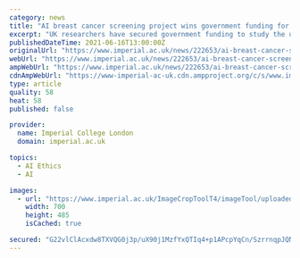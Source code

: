 ```yaml
---
category: news
title: "AI breast cancer screening project wins government funding for NHS trial"
excerpt: "UK researchers have secured government funding to study the use of artificial intelligence for breast cancer screening in NHS hospitals."
publishedDateTime: 2021-06-16T13:00:00Z
originalUrl: "https://www.imperial.ac.uk/news/222653/ai-breast-cancer-screening-project-wins/"
webUrl: "https://www.imperial.ac.uk/news/222653/ai-breast-cancer-screening-project-wins/"
ampWebUrl: "https://www.imperial.ac.uk/news/222653/ai-breast-cancer-screening-project-wins/amp/"
cdnAmpWebUrl: "https://www-imperial-ac-uk.cdn.ampproject.org/c/s/www.imperial.ac.uk/news/222653/ai-breast-cancer-screening-project-wins/amp/"
type: article
quality: 58
heat: 58
published: false

provider:
  name: Imperial College London
  domain: imperial.ac.uk

topics:
  - AI Ethics
  - AI

images:
  - url: "https://www.imperial.ac.uk/ImageCropToolT4/imageTool/uploaded-images/newseventsimage_1622545895606_mainnews2012_x1.jpg"
    width: 700
    height: 485
    isCached: true

secured: "G22vlClAcxdw8TXVQG0j3p/uX90j1MzfYxQTIq4+p1APcpYqCn/SzrrnqpJQN5IEnU/7vG8De//P1VgEF6K+8lq3Gpx5DSFfBxgFcNl3PvgX0qn4E+fCnGkpd1QWqprihuu/KM2QixNsFxwuXkvk8QzBQxHhJThG1EZ64qLNHnBhwXNHLbMekvdMvOuQb2ON+/J6XV2mBifBntO0Kwmcs2PV4BaxF2EYNG6XdwKrrtvofPPagoe3q7BMx6wHOaZ8uQwcLw76vT+u69q1FnmLCjfgeWOFNVDvhHkYifAXIXUedD0ERjjxjjU18e6pfJ0EGVKJIRvQvZx74i/fET0kS2Yh3LJrcTROcxAnxezdIeo=;aDQnSCAT4QEt/3nnmFfyeA=="
---
```


